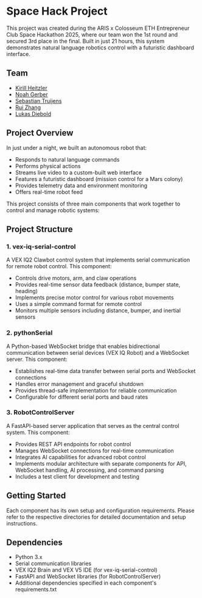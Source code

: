 # Space Hack Project

This project was created during the ARIS x Colosseum ETH Entrepreneur Club Space Hackathon 2025, where our team won the 1st round and secured 3rd place in the final. Built in just 21 hours, this system demonstrates natural language robotics control with a futuristic dashboard interface.

## Team
- [Kirill Heitzler](https://www.linkedin.com/in/kirill-heitzler/)
- [Noah Gerber](https://www.linkedin.com/in/noah-gerber-a62442229/)
- [Sebastian Truijens](https://www.linkedin.com/in/sebastian-truijens/)
- [Rui Zhang](https://www.linkedin.com/in/rui-zhang-978822290/)
- [Lukas Diebold](https://www.linkedin.com/in/lukas-diebold/)

## Project Overview
In just under a night, we built an autonomous robot that:
- Responds to natural language commands
- Performs physical actions
- Streams live video to a custom-built web interface
- Features a futuristic dashboard (mission control for a Mars colony)
- Provides telemetry data and environment monitoring
- Offers real-time robot feed

This project consists of three main components that work together to control and manage robotic systems:

## Project Structure

### 1. vex-iq-serial-control
A VEX IQ2 Clawbot control system that implements serial communication for remote robot control. This component:
- Controls drive motors, arm, and claw operations
- Provides real-time sensor data feedback (distance, bumper state, heading)
- Implements precise motor control for various robot movements
- Uses a simple command format for remote control
- Monitors multiple sensors including distance, bumper, and inertial sensors

### 2. pythonSerial
A Python-based WebSocket bridge that enables bidirectional communication between serial devices (VEX IQ Robot) and a WebSocket server. This component:
- Establishes real-time data transfer between serial ports and WebSocket connections
- Handles error management and graceful shutdown
- Provides thread-safe implementation for reliable communication
- Configurable for different serial ports and baud rates

### 3. RobotControlServer
A FastAPI-based server application that serves as the central control system. This component:
- Provides REST API endpoints for robot control
- Manages WebSocket connections for real-time communication
- Integrates AI capabilities for advanced robot control
- Implements modular architecture with separate components for API, WebSocket handling, AI processing, and command parsing
- Includes a test client for development and testing

## Getting Started

Each component has its own setup and configuration requirements. Please refer to the respective directories for detailed documentation and setup instructions.

## Dependencies

- Python 3.x
- Serial communication libraries
- VEX IQ2 Brain and VEX V5 IDE (for vex-iq-serial-control)
- FastAPI and WebSocket libraries (for RobotControlServer)
- Additional dependencies specified in each component's requirements.txt
